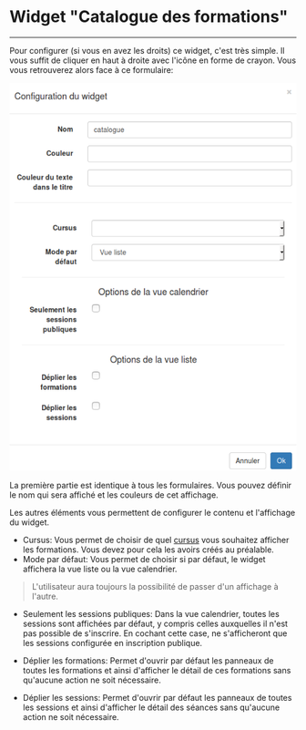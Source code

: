 # Widget "Catalogue des formations"

---

Pour configurer \(si vous en avez les droits\) ce widget, c'est très simple. Il vous suffit de cliquer en haut à droite avec l'icône en forme de crayon. Vous vous retrouverez alors face à ce formulaire:

![](images/cursus-fig7.png)

La première partie est identique à tous les formulaires. Vous pouvez définir le nom qui sera affiché et les couleurs de cet affichage.

Les autres éléments vous permettent de configurer le contenu et l'affichage du widget.

* Cursus: Vous permet de choisir de quel [cursus](/fr/admin/create-cursus.md) vous souhaitez afficher les formations. Vous devez pour cela les avoirs créés au préalable. 
* Mode par défaut: Vous permet de choisir si par défaut, le widget affichera la vue liste ou la vue calendrier. 

> L'utilisateur aura toujours la possibilité de passer d'un affichage à l'autre.

* Seulement les sessions publiques: Dans la vue calendrier, toutes les sessions sont affichées par défaut, y compris celles auxquelles il n'est pas possible de s'inscrire. En cochant cette case, ne s'afficheront que les sessions configurée en inscription publique.

* Déplier les formations: Permet d'ouvrir par défaut les panneaux de toutes les formations et ainsi d'afficher le détail de ces formations sans qu'aucune action ne soit nécessaire.

* Déplier les sessions: Permet d'ouvrir par défaut les panneaux de toutes les sessions et ainsi d'afficher le détail des séances sans qu'aucune action ne soit nécessaire.



